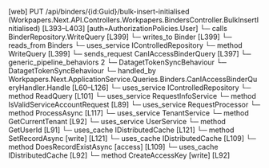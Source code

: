 [web] PUT /api/binders/{id:Guid}/bulk-insert-initialised  (Workpapers.Next.API.Controllers.Workpapers.BindersController.BulkInsertInitialised)  [L393–L403] [auth=AuthorizationPolicies.User]
  └─ calls BinderRepository.WriteQuery [L399]
  └─ writes_to Binder [L399]
    └─ reads_from Binders
  └─ uses_service IControlledRepository<Binder>
    └─ method WriteQuery [L399]
  └─ sends_request CanIAccessBinderQuery [L397]
    └─ generic_pipeline_behaviors 2
      └─ DatagetTokenSyncBehaviour
      └─ DatagetTokenSyncBehaviour
    └─ handled_by Workpapers.Next.ApplicationService.Queries.Binders.CanIAccessBinderQueryHandler.Handle [L60–L126]
      └─ uses_service IControlledRepository<Binder>
        └─ method ReadQuery [L101]
      └─ uses_service RequestInfoService
        └─ method IsValidServiceAccountRequest [L89]
      └─ uses_service RequestProcessor
        └─ method ProcessAsync [L117]
      └─ uses_service TenantService
        └─ method GetCurrentTenant [L92]
      └─ uses_service UserService
        └─ method GetUserId [L91]
      └─ uses_cache IDistributedCache [L121]
        └─ method SetRecordAsync [write] [L121]
      └─ uses_cache IDistributedCache [L109]
        └─ method DoesRecordExistAsync [access] [L109]
      └─ uses_cache IDistributedCache [L92]
        └─ method CreateAccessKey [write] [L92]

